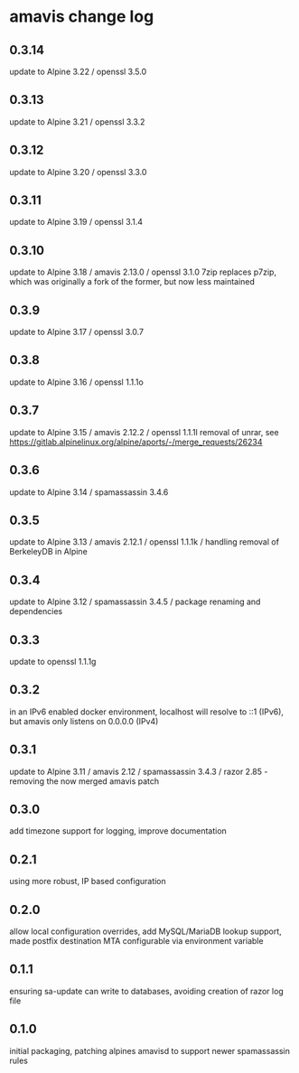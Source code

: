 # amavis change log

## 0.3.14
update to Alpine 3.22 / openssl 3.5.0

## 0.3.13
update to Alpine 3.21 / openssl 3.3.2

## 0.3.12
update to Alpine 3.20 / openssl 3.3.0

## 0.3.11
update to Alpine 3.19 / openssl 3.1.4

## 0.3.10
update to Alpine 3.18 / amavis 2.13.0 / openssl 3.1.0
7zip replaces p7zip, which was originally a fork of the former, but now less maintained

## 0.3.9
update to Alpine 3.17 / openssl 3.0.7

## 0.3.8
update to Alpine 3.16 / openssl 1.1.1o

## 0.3.7
update to Alpine 3.15 / amavis 2.12.2 / openssl 1.1.1l
removal of unrar, see https://gitlab.alpinelinux.org/alpine/aports/-/merge_requests/26234

## 0.3.6
update to Alpine 3.14 / spamassassin 3.4.6

## 0.3.5
update to Alpine 3.13 / amavis 2.12.1 / openssl 1.1.1k / handling removal of BerkeleyDB in Alpine

## 0.3.4
update to Alpine 3.12 / spamassassin 3.4.5 / package renaming and dependencies

## 0.3.3
update to openssl 1.1.1g

## 0.3.2
in an IPv6 enabled docker environment, localhost will resolve to ::1 (IPv6), but amavis only listens on 0.0.0.0 (IPv4)

## 0.3.1
update to Alpine 3.11 / amavis 2.12 / spamassassin 3.4.3 / razor 2.85 - removing the now merged amavis patch

## 0.3.0
add timezone support for logging, improve documentation

## 0.2.1
using more robust, IP based configuration

## 0.2.0
allow local configuration overrides, add MySQL/MariaDB lookup support, made
postfix destination MTA configurable via environment variable

## 0.1.1
ensuring sa-update can write to databases, avoiding creation of razor log file

## 0.1.0
initial packaging, patching alpines amavisd to support newer spamassassin rules
